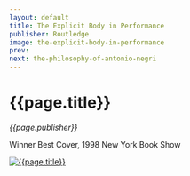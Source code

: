 ```yaml
---
layout: default
title: The Explicit Body in Performance
publisher: Routledge
image: the-explicit-body-in-performance
prev: 
next: the-philosophy-of-antonio-negri
---
```


# {{page.title}}<br />
*{{page.publisher}}*

Winner Best Cover, 1998 New York Book Show

[![{{page.title}}]({{page.image}}.webp "{{page.title}}")]({{page.next}})